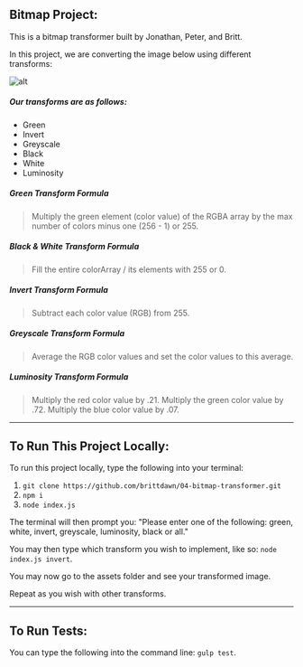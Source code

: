 ## Bitmap Project:
This is a bitmap transformer built by Jonathan, Peter, and Britt.

In this project, we are converting the image below using different transforms:

![alt](https://raw.githubusercontent.com/brittdawn/04-bitmap-transformer/master/assets/palette-bitmap.bmp)

##### Our transforms are as follows:
- Green
- Invert
- Greyscale
- Black
- White
- Luminosity

##### Green Transform Formula

> Multiply the green element (color value) of the RGBA array by the max number of colors minus one (256 - 1) or 255.

##### Black & White Transform Formula

> Fill the entire colorArray / its elements with 255 or 0.

##### Invert Transform Formula

> Subtract each color value (RGB) from 255.

##### Greyscale Transform Formula

> Average the RGB color values and set the color values to this average.

##### Luminosity Transform Formula

> Multiply the red color value by .21. Multiply the green color value by .72. Multiply the blue color value by .07.

---
## To Run This Project Locally:

To run this project locally, type the following into your terminal:

1. `git clone https://github.com/brittdawn/04-bitmap-transformer.git`
2. `npm i`
3. `node index.js`

The terminal will then prompt you: "Please enter one of the following: green, white, invert, greyscale, luminosity, black or all."

You may then type which transform you wish to implement, like so: `node index.js invert`.

You may now go to the assets folder and see your transformed image.

Repeat as you wish with other transforms.

---
## To Run Tests:

You can type the following into the command line: `gulp test`.
